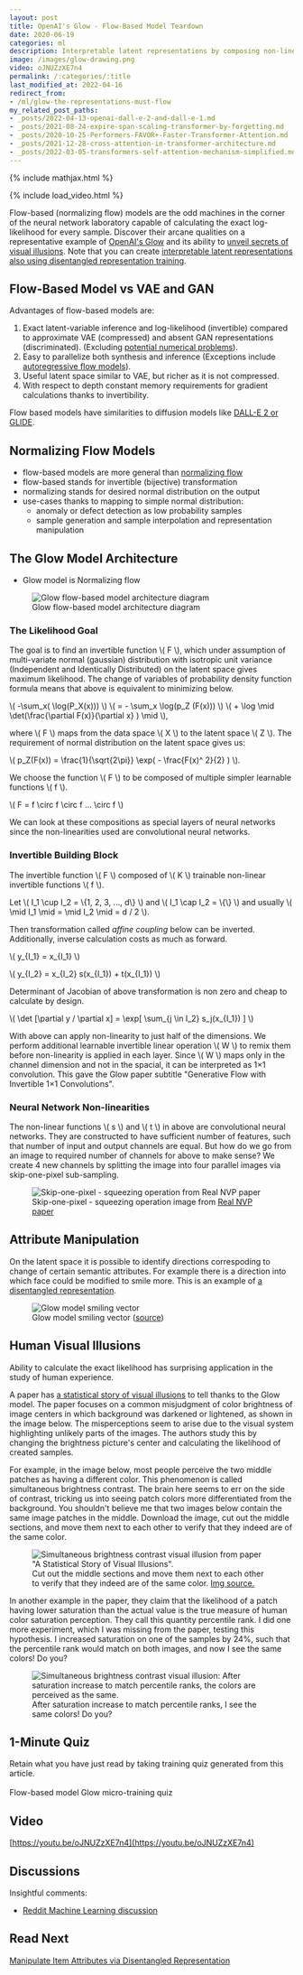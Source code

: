 ```yaml
---
layout: post
title: OpenAI's Glow - Flow-Based Model Teardown
date: 2020-06-19
categories: ml
description: Interpretable latent representations by composing non-linear invertible functions and maximizing the exact log-likelihood.
image: /images/glow-drawing.png
video: oJNUZzXE7n4
permalink: /:categories/:title
last_modified_at: 2022-04-16
redirect_from:
- /ml/glow-the-representations-must-flow
my_related_post_paths:
- _posts/2022-04-13-openai-dall-e-2-and-dall-e-1.md
- _posts/2021-08-24-expire-span-scaling-transformer-by-forgetting.md
- _posts/2020-10-25-Performers-FAVOR+-Faster-Transformer-Attention.md
- _posts/2021-12-28-cross-attention-in-transformer-architecture.md
- _posts/2022-03-05-transformers-self-attention-mechanism-simplified.md
---
```




{% include mathjax.html %}

{% include load_video.html %}

Flow-based (normalizing flow) models are the odd machines in the corner of the neural network laboratory capable of calculating the exact log-likelihood for every sample.
Discover their arcane qualities on a representative example of [OpenAI's Glow](https://d4mucfpksywv.cloudfront.net/research-covers/glow/paper/glow.pdf) and its ability to [unveil secrets of visual illusions](https://arxiv.org/pdf/2005.08772v1.pdf).
Note that you can create [interpretable latent representations also using disentangled representation training](/ml/manipulate-item-attributes-via-disentangled-representation).


## Flow-Based Model vs VAE and GAN
Advantages of flow-based models are:
1. Exact latent-variable inference and log-likelihood (invertible) compared to approximate VAE (compressed) and absent GAN representations (discriminated). (Excluding [potential numerical problems](https://arxiv.org/abs/2006.09347)).
2. Easy to parallelize both synthesis and inference (Exceptions include [autoregressive flow models](https://lilianweng.github.io/lil-log/2018/10/13/flow-based-deep-generative-models.html#models-with-autoregressive-flows)).
3. Useful latent space similar to VAE, but richer as it is not compressed.
4. With respect to depth constant memory requirements for gradient calculations thanks to invertibility.

Flow based models have similarities to diffusion models like [DALL-E 2 or GLIDE](/ml/openai-dall-e-2-and-dall-e-1).


## Normalizing Flow Models
- flow-based models are more general than [normalizing flow](https://arxiv.org/abs/1505.05770)
- flow-based stands for invertible (bijective) transformation 
- normalizing stands for desired normal distribution on the output
- use-cases thanks to mapping to simple normal distribution:
  - anomaly or defect detection as low probability samples
  - sample generation and sample interpolation and representation manipulation


## The Glow Model Architecture
- Glow model is Normalizing flow

<figure class="figure">
    <img
        class="figure-img img-fluid rounded lazyload"
        data-src="/images/glow-drawing.png"
        alt="Glow flow-based model architecture diagram" />
    <figcaption class="figure-caption">Glow flow-based model architecture diagram</figcaption>
</figure>


### The Likelihood Goal

The goal is to find an invertible function \\( F \\), which under assumption of multi-variate normal (gaussian) distribution with isotropic unit variance (Independent and Identically Distributed)
on the latent space gives maximum likelihood. The change of variables of probability density function formula means that above is equivalent to minimizing below.

\\( -\sum_x( \log(P_X(x))) \\) \\( = - \sum_x  \log(p_Z (F(x))) \\) \\( + \log \mid \det(\frac{\partial F(x)}{\partial x} ) \mid \\),

where \\( F \\) maps from the data space \\(  X \\) to the latent space \\( Z \\). The requirement of normal distribution on the latent space gives us:

\\(  p_Z(F(x)) = \frac{1}{\sqrt{2\pi}} \exp( - \frac{F(x)^ 2}{2} ) \\).

We choose the function \\( F \\) to be composed of multiple simpler learnable functions \\( f \\).

\\(  F = f \circ f \circ f ... \circ f \\)

We can look at these compositions as special layers of neural networks since the non-linearities used are convolutional neural networks.

### Invertible Building Block

The invertible function \\( F \\) composed of \\( K \\) trainable non-linear invertible functions \\( f \\).

Let \\( I_1 \cup I_2 = \\{1, 2, 3, ..., d\\} \\) and \\( I_1 \cap I_2 = \\{\\} \\) and usually \\( \mid I_1 \mid = \mid I_2 \mid = d / 2 \\).

Then transformation called _affine coupling_ below can be inverted. Additionally, inverse calculation costs as much as forward.

\\( y_{I_1} = x_{I_1} \\)

\\( y_{I_2} = x_{I_2} s(x_{I_1}) + t(x_{I_1}) \\)


Determinant of Jacobian of above transformation is non zero and cheap to calculate by design.

\\( \det [\partial y / \partial x] = \exp[ \sum_{j \in I_2} s_j(x_{I_1}) ] \\)

With above can apply non-linearity to just half of the dimensions. We perform additional learnable invertible linear operation \\( W \\) to remix them before non-linearity is applied in each layer.
Since \\( W \\) maps only in the channel dimension and not in the spacial, it can be interpreted as 1×1 convolution.
This gave the Glow paper subtitle "Generative Flow with Invertible 1×1 Convolutions".


### Neural Network Non-linearities

The non-linear functions \\( s \\) and \\( t \\) in above are convolutional neural networks. They are constructed to have sufficient number of features, such that number of input and output channels are equal.
But how do we go from an image to required number of channels for above to make sense? We create 4 new channels by splitting the image into four parallel images via skip-one-pixel sub-sampling.

<figure class="figure">
    <img
        class="figure-img img-fluid rounded lazyload"
        data-src="/images/glow-masking.png"
        alt="Skip-one-pixel - squeezing operation from Real NVP paper"/>
    <figcaption class="figure-caption">Skip-one-pixel - squeezing operation image from <a href="https://arxiv.org/pdf/1605.08803.pdf">Real NVP paper</a></figcaption>
</figure>

## Attribute Manipulation
On the latent space it is possible to identify directions correspoding to change of certain semantic attributes.
For example there is a direction into which face could be modified to smile more.
This is an example of [a disentangled representation](/ml/manipulate-item-attributes-via-disentangled-representation).

<figure class="figure">
    <img
        class="figure-img img-fluid rounded lazyload"
        data-src="/images/disentangle-smiling.png"
        alt="Glow model smiling vector"/>
    <figcaption class="figure-caption">Glow model smiling vector (<a href="https://arxiv.org/pdf/1605.08803.pdf">source</a>)</figcaption>
</figure>

## Human Visual Illusions
Ability to calculate the exact likelihood has surprising application in the study of human experience.

A paper has [a statistical story of visual illusions](https://arxiv.org/pdf/2005.08772v1.pdf) to tell thanks to the Glow model. 
The paper focuses on a common misjudgment of color brightness of image centers in which background was darkened or lightened, as shown in the image below.
The misperceptions seem to arise due to the visual system highlighting unlikely parts of the images.
The authors study this by changing the brightness picture's center and calculating the likelihood of created samples.

For example, in the image below, most people perceive the two middle patches as having a different color.
This phenomenon is called simultaneous brightness contrast.
The brain here seems to err on the side of contrast, tricking us into seeing patch colors more differentiated from the background.
You shouldn't believe me that two images below contain the same image patches in the middle.
Download the image, cut out the middle sections, and move them next to each other to verify that they indeed are of the same color. 


<figure class="figure">
    <img
        class="figure-img img-fluid rounded lazyload"
        data-src="/images/glow-illusion.png"
        alt='Simultaneous brightness contrast visual illusion from paper "A Statistical Story of Visual Illusions".'/>
    <figcaption class="figure-caption">Cut out the middle sections and move them next to each other to verify that they indeed are of the same color. <a href="https://arxiv.org/pdf/2005.08772v1.pdf)">Img source.</a></figcaption>
</figure>

In another example in the paper, they claim that the likelihood of a patch having lower saturation than the actual value is the true measure of human color saturation perception.
They call this quantity percentile rank.
I did one more experiment, which I was missing from the paper, testing this hypothesis.
I increased saturation on one of the samples by 24%, such that the percentile rank would match on both images, and now I see the same colors! Do you?

<figure class="figure">
    <img
        class="figure-img img-fluid rounded lazyload"
        data-src="/images/glow-contrast-illusion-saturation.png"
        alt='Simultaneous brightness contrast visual illusion: After saturation increase to match percentile ranks, the colors are perceived as the same.'/>
    <figcaption class="figure-caption">After saturation increase to match percentile ranks, I see the same colors! Do you?</figcaption>
</figure>

## 1-Minute Quiz

Retain what you have just read by taking training quiz generated from this article.<br>
<br>
<a class="btn btn-warning" style="text-decoration: none;" href="https://quizrecall.com/study/public-test?store_id=b9a650a9-28c5-41c6-b5d0-cceb2c0988df">Flow-based model Glow micro-training quiz</a>


## Video

[https://youtu.be/oJNUZzXE7n4](https://youtu.be/oJNUZzXE7n4)


## Discussions

Insightful comments:
- [Reddit Machine Learning discussion](https://www.reddit.com/r/MachineLearning/comments/hcprze/d_glow_the_representations_must_flow/)

## Read Next
[Manipulate Item Attributes via Disentangled Representation](/ml/manipulate-item-attributes-via-disentangled-representation)